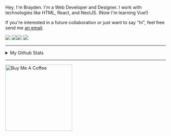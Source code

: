 <p>
Hey, I'm Brayden. I'm a Web Developer and Designer. I work with technologies like HTML, React, and NextJS. (Now I'm learning Vue!)
  
If you're interested in a future collaboration or just want to say "hi", feel free send me <a href="mailto:brayden45.dev@gmail.com">an email</a>.</i>
</p>

<p>
<a href="mailto:me@braydentw.com"><img src="https://img.shields.io/badge/Email%20Me-4c6dd3?style=for-the-badge&logo=gmail&logoColor=white"></a> <a href="https://github.com/braydentw"><img src="https://img.shields.io/badge/GitHub-100000?style=for-the-badge&logo=github&logoColor=white"></a><a href="https://dribbble.com/braydentw"><img src="https://img.shields.io/badge/Dribbble-EA4C89?style=for-the-badge&logo=dribbble&logoColor=white"></a> <a href="https://dev.to/braydentw"><img src="https://img.shields.io/badge/dev.to-ccc?style=for-the-badge&logo=dev.to&logoColor=black"></a>
</p>

<hr>

<details>
  <summary>My Github Stats</summary>
  <img src="https://github-readme-stats.vercel.app/api?username=BraydenTW&show_icons=true&theme=tokyonight&icon_color=6392DF">
</details>

<hr />

<a href="https://www.buymeacoffee.com/braydenw" target="_blank"><img src="https://cdn.buymeacoffee.com/buttons/v2/default-yellow.png" alt="Buy Me A Coffee" width="210" ></a>
